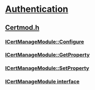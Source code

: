# [Authentication](../_security/index.md)
## [Certmod.h](index.md)
### [ICertManageModule::Configure](../certmod/nf-certmod-icertmanagemodule-configure.md)
### [ICertManageModule::GetProperty](../certmod/nf-certmod-icertmanagemodule-getproperty.md)
### [ICertManageModule::SetProperty](../certmod/nf-certmod-icertmanagemodule-setproperty.md)
### [ICertManageModule interface](../certmod/nn-certmod-icertmanagemodule.md)
